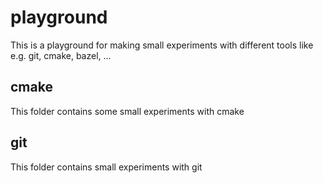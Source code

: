 # playground
This is a playground for making small experiments with different tools like e.g. git, cmake, bazel, ...


## cmake
This folder contains some small experiments with cmake

## git
This folder contains small experiments with git
